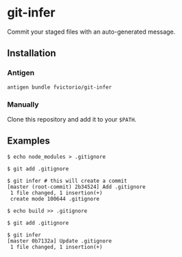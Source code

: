 # git-infer

Commit your staged files with an auto-generated message.

## Installation

### Antigen

`antigen bundle fvictorio/git-infer`

### Manually

Clone this repository and add it to your `$PATH`.

## Examples

```
$ echo node_modules > .gitignore

$ git add .gitignore

$ git infer # this will create a commit
[master (root-commit) 2b34524] Add .gitignore
 1 file changed, 1 insertion(+)
 create mode 100644 .gitignore

$ echo build >> .gitignore

$ git add .gitignore

$ git infer
[master 0b7132a] Update .gitignore
 1 file changed, 1 insertion(+)
```
